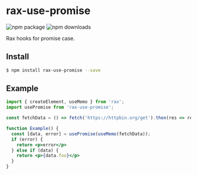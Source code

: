 # rax-use-promise
<img src="https://img.shields.io/npm/v/rax-use-promise.svg" alt="npm package" />
<img src="https://img.shields.io/npm/dm/rax-use-promise.svg" alt="npm downloads" />

Rax hooks for promise case.

## Install

```bash
$ npm install rax-use-promise --save
```

## Example

```jsx
import { createElement, useMemo } from 'rax';
import usePromise from 'rax-use-promise';

const fetchData = () => fetch('https://httpbin.org/get').then(res => res.json());

function Example() {
  const [data, error] = usePromise(useMemo(fetchData));
  if (error) {
    return <p>error</p>
  } else if (data) {
    return <p>{data.foo}</p>
  }
}
```
